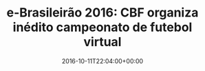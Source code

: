 ---
layout: post
title: "e-Brasileirão 2016: CBF organiza inédito campeonato de futebol virtual"
date: 2016-10-11T22:04:00+00:00
external_link: "http://globoesporte.globo.com/futebol/noticia/2016/10/e-brasileirao-2016-cbf-organiza-inedito-campeonato-de-futebol-virtual.html"
categories: news globo.com
---